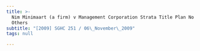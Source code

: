 ```yaml
---
title: >-
  Nim Minimaart (a firm) v Management Corporation Strata Title Plan No 1079 and
  Others
subtitle: "[2009] SGHC 251 / 06\_November\_2009"
tags: null

---
```



